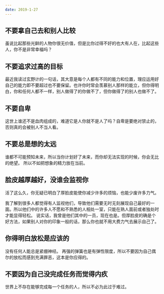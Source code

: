 ```yaml
---
date: 2019-1-27
---
```



## 不要拿自己去和别人比较

虽说比起那些光鲜的人物你很无价值，但是比你过得不好的也大有人在，比起这些人，你不是非常幸福吗？



## 不要追求过高的目标

最近我读过玄野计的一句话，其大意是每个人都有不同的能力和位置，理应运用好自己的能力即不要超过也不要保留。也许你时常会羡慕别人那样的能立，但你得明白，你和任何人都不一样，别人做得了的你做不了，但你做得了的别人也做不了。


## 不要自卑

这世上谁还不是血肉组成的，难道它是人你就不是人了吗？自卑是要绝对禁止的，否则真的会被别人不当人看。


##  不要总是想的太远

谁都不可能预知未来，所以当你计划好了未来，而你却无法实现的时候，你会无比的绝望。
所以不如把想象的精力放在当前。


## 脸皮越厚越好，没谁会监视你

活了这么久，你无疑已明白了厚脸皮能使你减少许多的烦恼，也能少废许多力气。

我了解到很多人都觉得有人监视他们，导致他们需要无时无刻展现自己最好的一面。所以他们中的许多人不愿和不熟悉的人相处一室，只能在熟人面前或者独处时才能显得轻松。
说实话，我曾是他们其中的一员，现在也是。但厚脸皮的确是个好方法，如果别人对你的印象一般的话，那么你也就不用大费力气去展示自己了。

## 你得明白放松是应该的

没有任何人能总是紧绷神经。
再强的弹簧也是有弹性限度，所以不要因为自己偶尔的放松而感到充满罪恶，这本是你应得的。

## 不要因为自己没完成任务而觉得内疚

世界上不存在能够完成每一个任务的人，所以不必为此过于难过。